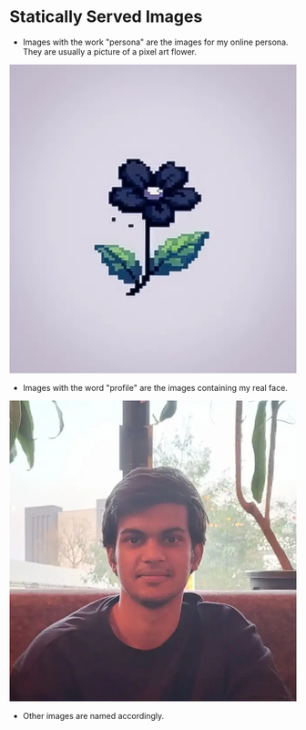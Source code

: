 # Statically Served Images

* Images with the work "persona" are the images for my online persona. They are usually a picture of a pixel art flower.

![Yash's persona. A pixel art flower.](./persona.webp)

* Images with the word "profile" are the images containing my real face.

![Yash's profile with face](./profile.webp)

* Other images are named accordingly.
